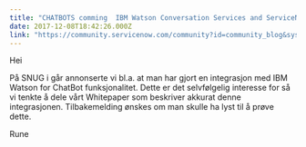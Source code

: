 ```yaml
---
title: "CHATBOTS comming  IBM Watson Conversation Services and ServiceNow Integration Whitepaper"
date: 2017-12-08T18:42:26.000Z
link: "https://community.servicenow.com/community?id=community_blog&sys_id=b17c62e1dbd0dbc01dcaf3231f961963"
---
```

<p>Hei</p><p></p><p>På SNUG i går annonserte vi bl.a. at man har gjort en integrasjon med IBM Watson for ChatBot funksjonalitet. Dette er det selvfølgelig interesse for så vi tenkte å dele vårt Whitepaper som beskriver akkurat denne integrasjonen. Tilbakemelding ønskes om man skulle ha lyst til å prøve dette.</p><p></p><p>Rune</p>